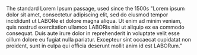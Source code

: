 The standard Lorem Ipsum passage, used since the 1500s 
"Lorem ipsum dolor sit amet, consectetur adipiscing elit, sed do eiusmod tempor incididunt ut LABORe et dolore magna aliqua. Ut enim ad minim veniam, 
quis nostrud exercitation ullamco LABORis nisi ut aliquip ex ea commodo consequat. 
Duis aute irure dolor in reprehenderit in voluptate velit esse cillum dolore eu fugiat nulla pariatur. Excepteur sint occaecat cupidatat non proident, 
sunt in culpa qui officia deserunt mollit anim id est LABORum."